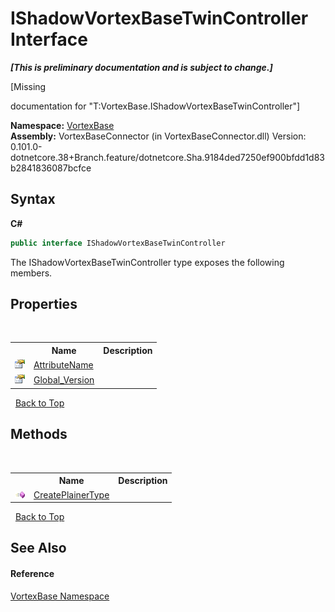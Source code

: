 # IShadowVortexBaseTwinController Interface
 _**\[This is preliminary documentation and is subject to change.\]**_

\[Missing <summary> documentation for "T:VortexBase.IShadowVortexBaseTwinController"\]

**Namespace:**&nbsp;<a href="N_VortexBase.md">VortexBase</a><br />**Assembly:**&nbsp;VortexBaseConnector (in VortexBaseConnector.dll) Version: 0.101.0-dotnetcore.38+Branch.feature/dotnetcore.Sha.9184ded7250ef900bfdd1d83b2841836087bcfce

## Syntax

**C#**<br />
``` C#
public interface IShadowVortexBaseTwinController
```

The IShadowVortexBaseTwinController type exposes the following members.


## Properties
&nbsp;<table><tr><th></th><th>Name</th><th>Description</th></tr><tr><td>![Public property](media/pubproperty.gif "Public property")</td><td><a href="P_VortexBase_IShadowVortexBaseTwinController_AttributeName.md">AttributeName</a></td><td /></tr><tr><td>![Public property](media/pubproperty.gif "Public property")</td><td><a href="P_VortexBase_IShadowVortexBaseTwinController_Global_Version.md">Global_Version</a></td><td /></tr></table>&nbsp;
<a href="#ishadowvortexbasetwincontroller-interface">Back to Top</a>

## Methods
&nbsp;<table><tr><th></th><th>Name</th><th>Description</th></tr><tr><td>![Public method](media/pubmethod.gif "Public method")</td><td><a href="M_VortexBase_IShadowVortexBaseTwinController_CreatePlainerType.md">CreatePlainerType</a></td><td /></tr></table>&nbsp;
<a href="#ishadowvortexbasetwincontroller-interface">Back to Top</a>

## See Also


#### Reference
<a href="N_VortexBase.md">VortexBase Namespace</a><br />